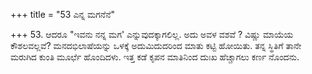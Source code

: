 +++
title = "53 ಎನ್ನ ಮಗನೆನೆ"

+++
53. ಆದರೂ "ಇವನು ನನ್ನ ಮಗ' ಎನ್ನುವುದಕ್ಕಾಗಲಿಲ್ಲ. ಅದು ಅವಳ ವಶವೆ ? ವಿಷ್ಣು ಮಾಯೆಯ ಕೌಶಲವಲ್ಲವೆ? ಮನದಭಿಲಾಷೆಯನ್ನು ಒಳಕ್ಕೆ ಅದುಮಿದುದರಿಂದ  ಮಾತು ಕಟ್ಟಿ ಹೋಯಿತು. ತನ್ನ ಸ್ಥಿತಿಗೆ ತಾನೇ ಮರುಗಿದ ಕುಂತಿ ಮೂರ್ಛೆ ಹೊಂದಿದಳು. ಇತ್ತ ಕಡೆ ಕೃಪನ ಮಾತಿನಿಂದ ದುಃಖ ಹೆಚ್ಚಾಗಲು ಕರ್ಣ ನೊಂದನು.